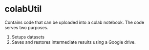 # colabUtil
Contains code that can be uploaded into a colab notebook.  The code serves two purposes.
1. Setups datasets
2. Saves and restores intermediate results using a Google drive.

